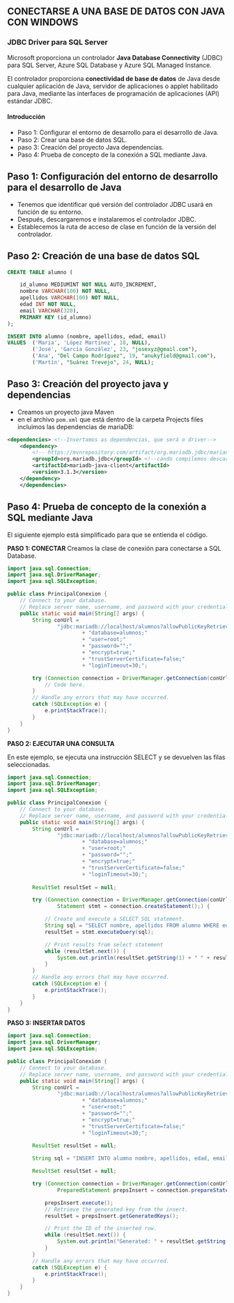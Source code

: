 ## **CONECTARSE A UNA BASE DE DATOS CON JAVA CON WINDOWS**

### **JDBC Driver para SQL Server**

Microsoft proporciona un controlador **Java Database Connectivity** (JDBC) para SQL Server, Azure SQL Database y Azure SQL Managed Instance.

El controlador proporciona **conectividad de base de datos** de Java desde cualquier aplicación de Java, servidor de aplicaciones o applet habilitado para Java, mediante las interfaces de programación de aplicaciones (API) estándar JDBC.

#### **Introducción**
* Paso 1: Configurar el entorno de desarrollo para el desarrollo de Java.
* Paso 2: Crear una base de datos SQL.
* paso 3: Creación del proyecto Java dependencias.
* Paso 4: Prueba de concepto de la conexión a SQL mediante Java.

## **Paso 1: Configuración del entorno de desarrollo para el desarrollo de Java**

* Tenemos que identificar qué versión del controlador JDBC usará en función de su entorno.
* Después, descargaremos e instalaremos el controlador JDBC.
* Establecemos la ruta de acceso de clase en función de la versión del controlador.

## **Paso 2: Creación de una base de datos SQL**
```sql
CREATE TABLE alumno (

    id_alumno MEDIUMINT NOT NULL AUTO_INCREMENT,
    nombre VARCHAR(100) NOT NULL,
    apellidos VARCHAR(100) NOT NULL,
    edad INT NOT NULL,
    email VARCHAR(320),
    PRIMARY KEY (id_alumno)
);

INSERT INTO alumno (nombre, apellidos, edad, email)
VALUES  ('María', 'López Martínez', 18, NULL),
        ('José', 'García González', 23, "josexyz@gmail.com"),
        ('Ana', "Del Campo Rodríguez", 19, "anukyfield@gmail.com"),
        ('Martín', "Suárez Trevejo", 24, NULL);
```

## Paso 3: Creación del proyecto java y dependencias
- Creamos un proyecto java Maven
- en el archivo ``pom.xml`` que está dentro de la carpeta Projects files incluimos las dependencias de mariaDB:
```xml
<dependencies> <!--Insertamos as dependencias, que será o driver-->
    <dependency>
        <!-- https://mvnrepository.com/artifact/org.mariadb.jdbc/mariadb-java-client -->
        <groupId>org.mariadb.jdbc</groupId> <!--cando compilemos descargarase o driver-->
        <artifactId>mariadb-java-client</artifactId>
        <version>3.1.3</version>
    </dependency>
    </dependencies>
``` 
## Paso 4: Prueba de concepto de la conexión a SQL mediante Java
El siguiente ejemplo está simplificado para que se entienda el código.

**PASO 1: CONECTAR**
Creamos la clase de conexión para conectarse a SQL Database.

```java
import java.sql.Connection;
import java.sql.DriverManager;
import java.sql.SQLException;

public class PrincipalConexion {
    // Connect to your database.
    // Replace server name, username, and password with your credentials
    public static void main(String[] args) {
        String conUrl =
                "jdbc:mariadb://localhost/alumnos?allowPublicKeyRetrieval=true&useSSL=false");
                        + "database=alumnos;"
                        + "user=root;"
                        + "password="";"
                        + "encrypt=true;"
                        + "trustServerCertificate=false;"
                        + "loginTimeout=30;";

        try (Connection connection = DriverManager.getConnection(conUrl);) {
            // Code here.
        }
        // Handle any errors that may have occurred.
        catch (SQLException e) {
            e.printStackTrace();
        }
    }
}
```

**PASO 2: EJECUTAR UNA CONSULTA**

En este ejemplo, se ejecuta una instrucción SELECT y se devuelven las filas seleccionadas.
```java
import java.sql.Connection;
import java.sql.DriverManager;
import java.sql.SQLException;

public class PrincipalConexion {
    // Connect to your database.
    // Replace server name, username, and password with your credentials
    public static void main(String[] args) {
        String conUrl =
                "jdbc:mariadb://localhost/alumnos?allowPublicKeyRetrieval=true&useSSL=false");
                        + "database=alumnos;"
                        + "user=root;"
                        + "password="";"
                        + "encrypt=true;"
                        + "trustServerCertificate=false;"
                        + "loginTimeout=30;";
        
        ResultSet resultSet = null;

        try (Connection connection = DriverManager.getConnection(conUrl);
                Statement stmt = connection.createStatement();) {

            // Create and execute a SELECT SQL statement.
            String sql = "SELECT nombre, apellidos FROM alumno WHERE edad > 20";
            resultSet = stmt.executeQuery(sql);

            // Print results from select statement
            while (resultSet.next()) {
                System.out.println(resultSet.getString(1) + " " + resultSet.getString(2));
            }
        }
        // Handle any errors that may have occurred.
        catch (SQLException e) {
            e.printStackTrace();
        }
    }
}
```

**PASO 3: INSERTAR DATOS**

```java
import java.sql.Connection;
import java.sql.DriverManager;
import java.sql.SQLException;

public class PrincipalConexion {
    // Connect to your database.
    // Replace server name, username, and password with your credentials
    public static void main(String[] args) {
        String conUrl =
                "jdbc:mariadb://localhost/alumnos?allowPublicKeyRetrieval=true&useSSL=false");
                        + "database=alumnos;"
                        + "user=root;"
                        + "password="";"
                        + "encrypt=true;"
                        + "trustServerCertificate=false;"
                        + "loginTimeout=30;";
        
        ResultSet resultSet = null;

        String sql = "INSERT INTO alumno nombre, apellidos, edad, email) VALUES ('Pepe', 'Cobo Dios', 50, pepeCobo@gmail.com');";

        ResultSet resultSet = null;

        try (Connection connection = DriverManager.getConnection(conUrl);
                PreparedStatement prepsInsert = connection.prepareStatement(sql, Statement.RETURN_GENERATED_KEYS);) {

            prepsInsert.execute();
            // Retrieve the generated key from the insert.
            resultSet = prepsInsert.getGeneratedKeys();

            // Print the ID of the inserted row.
            while (resultSet.next()) {
                System.out.println("Generated: " + resultSet.getString(1));
            }
        }
        // Handle any errors that may have occurred.
        catch (SQLException e) {
            e.printStackTrace();
        }
    }
}
```